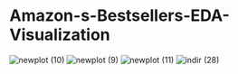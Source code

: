 # Amazon-s-Bestsellers-EDA-Visualization
![newplot (10)](https://user-images.githubusercontent.com/97463861/210276685-31dbb753-5a58-4ff9-8df5-37adc859c960.png)
![newplot (9)](https://user-images.githubusercontent.com/97463861/210276687-bc3d29d7-f5fa-4ce7-92f6-792b119e6cf2.png)
![newplot (11)](https://user-images.githubusercontent.com/97463861/210276688-01012285-571c-4ca8-bc8d-001f340201d8.png)
![indir (28)](https://user-images.githubusercontent.com/97463861/210276690-ea1766d1-7e5e-438e-8c53-91885b699c32.png)
